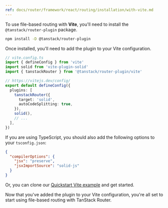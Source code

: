 ```yaml
---
ref: docs/router/framework/react/routing/installation/with-vite.md
---
```


[//]: # 'BundlerConfiguration'

To use file-based routing with **Vite**, you'll need to install the `@tanstack/router-plugin` package.

```sh
npm install -D @tanstack/router-plugin
```

Once installed, you'll need to add the plugin to your Vite configuration.

```ts
// vite.config.ts
import { defineConfig } from 'vite'
import solid from 'vite-plugin-solid'
import { tanstackRouter } from '@tanstack/router-plugin/vite'

// https://vitejs.dev/config/
export default defineConfig({
  plugins: [
    tanstackRouter({
      target: 'solid',
      autoCodeSplitting: true,
    }),
    solid(),
    // ...
  ],
})
```

If you are using TypeScript, you should also add the following options to your `tsconfig.json`:

```json
{
  "compilerOptions": {
    "jsx": "preserve",
    "jsxImportSource": "solid-js"
  }
}
```

Or, you can clone our [Quickstart Vite example](https://github.com/TanStack/router/tree/main/examples/solid/quickstart-file-based) and get started.

Now that you've added the plugin to your Vite configuration, you're all set to start using file-based routing with TanStack Router.

[//]: # 'BundlerConfiguration'
